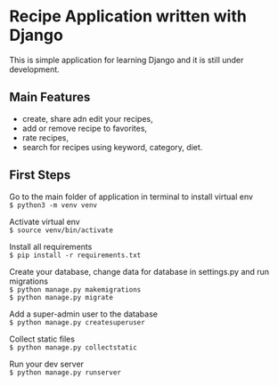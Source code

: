 # Recipe Application written with Django
This is simple application for learning Django and it is still under development.

## Main Features
- create, share adn edit your recipes,
- add or remove recipe to favorites,
- rate recipes,
- search for recipes using keyword, category, diet.


## First Steps
Go to the main folder of application in terminal to install virtual env\
`$ python3 -m venv venv`

Activate virtual env\
`$ source venv/bin/activate`

Install all requirements\
`$ pip install -r requirements.txt`

Create your database, change data for database in settings.py and run migrations\
`$ python manage.py makemigrations`\
`$ python manage.py migrate`

Add a super-admin user to the database\
`$ python manage.py createsuperuser`

Collect static files\
`$ python manage.py collectstatic`

Run your dev server\
`$ python manage.py runserver`
